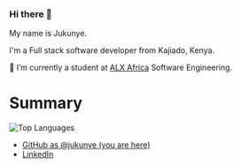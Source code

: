 ### Hi there 👋

My name is Jukunye.

I'm a Full stack software developer from Kajiado, Kenya.

🌱 I’m currently a student at [ALX Africa](https://www.alxafrica.com/) Software Engineering.



# Summary

![Top Languages](https://github-readme-stats.vercel.app/api/top-langs/?username=jukunye&layout=compact&theme=monokai)

* [GitHub as @jukunye (you are here)](https://github.com/jukunye)
* [LinkedIn](https://linkedin.com/in/jukunye-shira-854972266)

<!--
**Jukunye/Jukunye** is a ✨ _special_ ✨ repository because its `README.md` (this file) appears on your GitHub profile.

Here are some ideas to get you started:

- 🔭 I’m currently working on ...
- 🌱 I’m currently learning ...
- 👯 I’m looking to collaborate on ...
- 🤔 I’m looking for help with ...
- 💬 Ask me about ...
- 📫 How to reach me: ...
- 😄 Pronouns: ...
- ⚡ Fun fact: ...
-->
